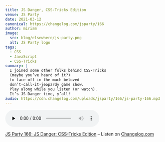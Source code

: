 ```yaml
---
title: JS Danger, CSS-Tricks Edition
venue: JS Party
date: 2021-03-12
canonical: https://changelog.com/jsparty/166
author: miriam
image:
  src: blog/elsewhere/js-party.png
  alt: JS Party logo
tags:
  - CSS
  - JavaScript
  - CSS-Tricks
summary: |
  I joined some other folks behind CSS-Tricks
  (maybe you’ve heard of it?)
  to face off in the much beloved
  don’t-call-it-jeopardy game show.
  Play along while you listen (or watch).
  It’s JS Danger time, y’all!
audio: https://cdn.changelog.com/uploads/jsparty/166/js-party-166.mp3
---
```


<audio data-theme="night" data-src="https://changelog.com/jsparty/166/embed" src="https://cdn.changelog.com/uploads/jsparty/166/js-party-166.mp3" preload="none" class="changelog-episode" controls></audio><p><a href="https://changelog.com/jsparty/166">JS Party 166: JS Danger: CSS-Tricks Edition</a> – Listen on <a href="https://changelog.com/">Changelog.com</a></p><script async src="//cdn.changelog.com/embed.js"></script>
